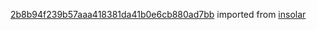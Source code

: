 [2b8b94f239b57aaa418381da41b0e6cb880ad7bb](https://github.com/insolar/insolar/commit/2b8b94f239b57aaa418381da41b0e6cb880ad7bb) imported from [insolar](https://github.com/insolar/insolar)

